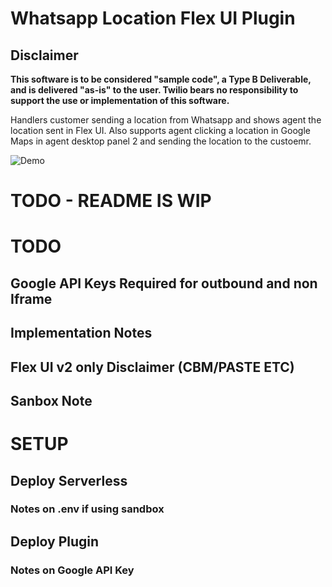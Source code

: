# Whatsapp Location Flex UI Plugin

## Disclaimer

**This software is to be considered "sample code", a Type B Deliverable, and is delivered "as-is" to the user. Twilio bears no responsibility to support the use or implementation of this software.**

Handlers customer sending a location from Whatsapp and shows agent the location sent in Flex UI. Also supports agent clicking a location in Google Maps in agent desktop panel 2 and sending the location to the custoemr.


![Demo](./screenshots/video.gif)

# TODO - README IS WIP

# TODO

## Google API Keys Required for outbound and non Iframe

## Implementation Notes

## Flex UI v2 only Disclaimer (CBM/PASTE ETC)

## Sanbox Note

# SETUP

## Deploy Serverless

### Notes on .env if using sandbox

## Deploy Plugin

### Notes on Google API Key
